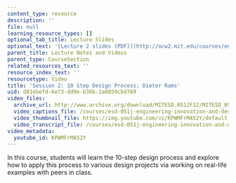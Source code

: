 ```yaml
---
content_type: resource
description: ''
file: null
learning_resource_types: []
optional_tab_title: Lecture Slides
optional_text: '[Lecture 2 slides (PDF)](http://ocw2.mit.edu/courses/engineering-systems-division/esd-051j-engineering-innovation-and-design-fall-2012/lecture-notes-and-videos/MITESD_051JF12_Lec02.pdf)'
parent_title: Lecture Notes and Videos
parent_type: CourseSection
related_resources_text: ''
resource_index_text: ''
resourcetype: Video
title: 'Session 2: 10 Step Design Process; Dieter Rams'
uid: d81ebefd-6e73-dd9e-b36b-2a6859cbd769
video_files:
  archive_url: http://www.archive.org/download/MITESD.051JF12/MITESD_051JF12_lec02_300k.mp4
  video_captions_file: /courses/esd-051j-engineering-innovation-and-design-fall-2012/7828677810685dbeb8d0974d7b8d9417_KPWMFrMA52Y.vtt
  video_thumbnail_file: https://img.youtube.com/vi/KPWMFrMA52Y/default.jpg
  video_transcript_file: /courses/esd-051j-engineering-innovation-and-design-fall-2012/94f77b3ccfc027839011b048ef3452ad_KPWMFrMA52Y.pdf
video_metadata:
  youtube_id: KPWMFrMA52Y
---
```


In this course, students will learn the 10-step design process and explore how to apply this process to various design projects via working on real-life examples with peers in class.